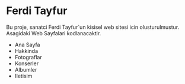 # Ferdi Tayfur

Bu proje, sanatci Ferdi Tayfur`un kisisel web sitesi icin olusturulmustur.
Asagidaki Web Sayfalari kodlanacaktir.
- Ana Sayfa
- Hakkinda
- Fotograflar
- Konserler
- Albumler
- Iletisim
  
